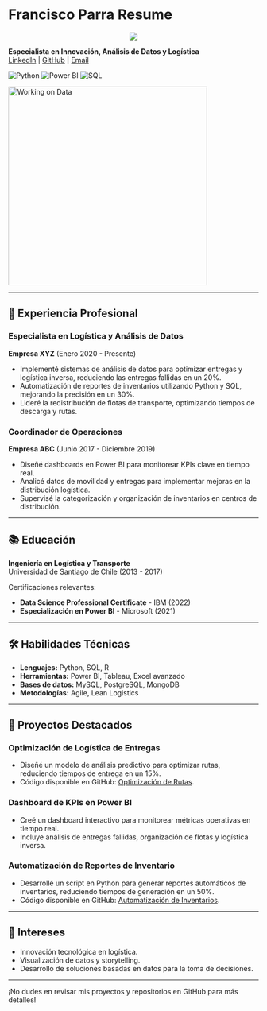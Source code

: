 # Francisco Parra Resume

<p align="center">
  <img src="https://readme-typing-svg.herokuapp.com?color=0366d6&lines=Hello+World!;Bienvenido+a+mi+perfil+de+GitHub!;Innovación+y+Análisis+de+Datos!" />
</p>

**Especialista en Innovación, Análisis de Datos y Logística**  
[LinkedIn](https://www.linkedin.com/in/francisco-parra-hermosilla/) | [GitHub](https://github.com/fjparrah/) | [Email](mailto:fjparrah@gmail.com)  

![Python](https://img.shields.io/badge/Python-3.9-blue)  ![Power BI](https://img.shields.io/badge/Power%20BI-Data%20Visualization-orange) ![SQL](https://img.shields.io/badge/SQL-Database%20Management-brightgreen)

<img src="https://media.giphy.com/media/13HgwGsXF0aiGY/giphy.gif" width="400" alt="Working on Data">  

---

## 💼 **Experiencia Profesional**  

### **Especialista en Logística y Análisis de Datos**  
**Empresa XYZ** (Enero 2020 - Presente)  
- Implementé sistemas de análisis de datos para optimizar entregas y logística inversa, reduciendo las entregas fallidas en un 20%.  
- Automatización de reportes de inventarios utilizando Python y SQL, mejorando la precisión en un 30%.  
- Lideré la redistribución de flotas de transporte, optimizando tiempos de descarga y rutas.  

### **Coordinador de Operaciones**  
**Empresa ABC** (Junio 2017 - Diciembre 2019)  
- Diseñé dashboards en Power BI para monitorear KPIs clave en tiempo real.  
- Analicé datos de movilidad y entregas para implementar mejoras en la distribución logística.  
- Supervisé la categorización y organización de inventarios en centros de distribución.  

---

## 📚 **Educación**  

**Ingeniería en Logística y Transporte**  
Universidad de Santiago de Chile (2013 - 2017)  

Certificaciones relevantes:  
- **Data Science Professional Certificate** - IBM (2022)  
- **Especialización en Power BI** - Microsoft (2021)  

---

## 🛠️ **Habilidades Técnicas**  
- **Lenguajes:** Python, SQL, R  
- **Herramientas:** Power BI, Tableau, Excel avanzado  
- **Bases de datos:** MySQL, PostgreSQL, MongoDB  
- **Metodologías:** Agile, Lean Logistics  

---

## 🚀 **Proyectos Destacados**  

### **Optimización de Logística de Entregas**  
- Diseñé un modelo de análisis predictivo para optimizar rutas, reduciendo tiempos de entrega en un 15%.  
- Código disponible en GitHub: [Optimización de Rutas](https://github.com/franciscojavier/optimizacion-rutas).  

### **Dashboard de KPIs en Power BI**  
- Creé un dashboard interactivo para monitorear métricas operativas en tiempo real.  
- Incluye análisis de entregas fallidas, organización de flotas y logística inversa.  

### **Automatización de Reportes de Inventario**  
- Desarrollé un script en Python para generar reportes automáticos de inventarios, reduciendo tiempos de generación en un 50%.  
- Código disponible en GitHub: [Automatización de Inventarios](https://github.com/franciscojavier/inventarios-automation).  

---

## 🌟 **Intereses**  
- Innovación tecnológica en logística.  
- Visualización de datos y storytelling.  
- Desarrollo de soluciones basadas en datos para la toma de decisiones.  

---

¡No dudes en revisar mis proyectos y repositorios en GitHub para más detalles!  
